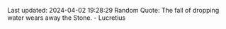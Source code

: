 Last updated: 2024-04-02 19:28:29
Random Quote: The fall of dropping water wears away the Stone. - Lucretius
